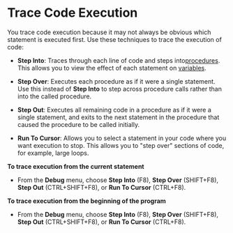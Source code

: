 
# Trace Code Execution

You trace code execution because it may not always be obvious which statement is executed first. Use these techniques to trace the execution of code:



-  **Step Into**: Traces through each line of code and steps into[procedures](b8bdf64f-5920-1ae9-16d0-b26d09524a30.md). This allows you to view the effect of each statement on [variables](b8bdf64f-5920-1ae9-16d0-b26d09524a30.md).
    
-  **Step Over**: Executes each procedure as if it were a single statement. Use this instead of **Step Into** to step across procedure calls rather than into the called procedure.
    
-  **Step Out**: Executes all remaining code in a procedure as if it were a single statement, and exits to the next statement in the procedure that caused the procedure to be called initially.
    
-  **Run To Cursor**: Allows you to select a statement in your code where you want execution to stop. This allows you to "step over" sections of code, for example, large loops.
    

 **To trace execution from the current statement**


- From the  **Debug** menu, choose **Step Into** (F8), **Step Over** (SHIFT+F8), **Step Out** (CTRL+SHIFT+F8), or **Run To Cursor** (CTRL+F8).
    

 **To trace execution from the beginning of the program**


- From the  **Debug** menu, choose **Step Into** (F8), **Step Over** (SHIFT+F8), **Step Out** (CTRL+SHIFT+F8), or **Run To Cursor** (CTRL+F8).
    

